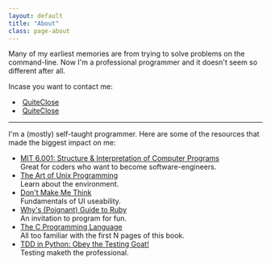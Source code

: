 ```yaml
---
layout: default
title: "About"
class: page-about
---
```


Many of my earliest memories are from trying to solve problems on the
command-line. Now I'm a professional programmer and it doesn't seem so
different after all.

<div>
  Incase you want to contact me:
  <ul>
    <li><span class="fa-brands fa-github"></span>&nbsp;<a href="https://github.com/QuiteClose">QuiteClose</a></li>
    <li><span class="fa-brands fa-x-twitter"></span>&nbsp;<a href="https://twitter.com/QuiteClose">QuiteClose</a></li>
  </ul>
</div>

---

I'm a (mostly) self-taught programmer. Here are some of the resources that made
the biggest impact on me:

*   [MIT 6.001: Structure & Interpretation of Computer Programs](https://ocw.mit.edu/courses/6-001-structure-and-interpretation-of-computer-programs-spring-2005/video_galleries/video-lectures/)<br>
    Great for coders who want to become software-engineers.
*   [The Art of Unix Programming](http://www.catb.org/esr/writings/taoup/html/)<br>
    Learn about the environment.
*   [Don't Make Me Think](https://eng317hannah.wordpress.ncsu.edu/files/2020/01/Krug_Steve_Dont_make_me_think_revisited___a_cz-lib.org_.pdf)<br>
    Fundamentals of UI useability.
*   [Why's (Poignant) Guide to Ruby](https://poignant.guide/book/)<br>
    An invitation to program for fun.
*   [The C Programming Language](https://archive.org/details/the-ansi-c-programming-language-by-brian-w.-kernighan-dennis-m.-ritchie.org/page/8/mode/2up)<br>
    All too familiar with the first N pages of this book.
*   [TDD in Python: Obey the Testing Goat!](https://www.obeythetestinggoat.com/pages/book.html#toc)<br>
    Testing maketh the professional.

